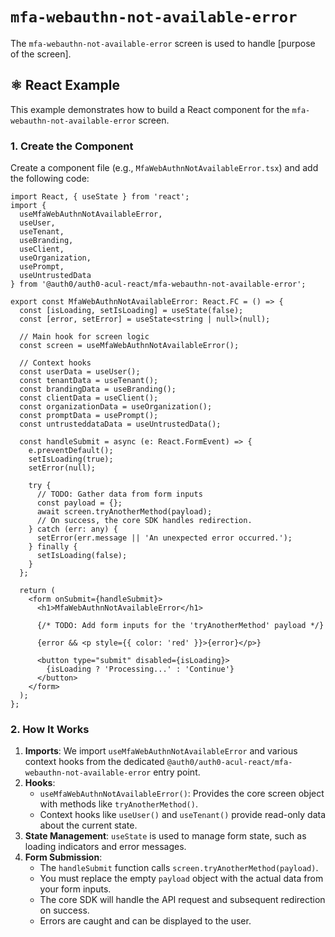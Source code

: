 # `mfa-webauthn-not-available-error`

The `mfa-webauthn-not-available-error` screen is used to handle [purpose of the screen].

## ⚛️ React Example

This example demonstrates how to build a React component for the `mfa-webauthn-not-available-error` screen.

### 1. Create the Component

Create a component file (e.g., `MfaWebAuthnNotAvailableError.tsx`) and add the following code:

```tsx
import React, { useState } from 'react';
import {
  useMfaWebAuthnNotAvailableError,
  useUser,
  useTenant,
  useBranding,
  useClient,
  useOrganization,
  usePrompt,
  useUntrustedData
} from '@auth0/auth0-acul-react/mfa-webauthn-not-available-error';

export const MfaWebAuthnNotAvailableError: React.FC = () => {
  const [isLoading, setIsLoading] = useState(false);
  const [error, setError] = useState<string | null>(null);

  // Main hook for screen logic
  const screen = useMfaWebAuthnNotAvailableError();

  // Context hooks
  const userData = useUser();
  const tenantData = useTenant();
  const brandingData = useBranding();
  const clientData = useClient();
  const organizationData = useOrganization();
  const promptData = usePrompt();
  const untrusteddataData = useUntrustedData();

  const handleSubmit = async (e: React.FormEvent) => {
    e.preventDefault();
    setIsLoading(true);
    setError(null);

    try {
      // TODO: Gather data from form inputs
      const payload = {};
      await screen.tryAnotherMethod(payload);
      // On success, the core SDK handles redirection.
    } catch (err: any) {
      setError(err.message || 'An unexpected error occurred.');
    } finally {
      setIsLoading(false);
    }
  };

  return (
    <form onSubmit={handleSubmit}>
      <h1>MfaWebAuthnNotAvailableError</h1>

      {/* TODO: Add form inputs for the 'tryAnotherMethod' payload */}

      {error && <p style={{ color: 'red' }}>{error}</p>}

      <button type="submit" disabled={isLoading}>
        {isLoading ? 'Processing...' : 'Continue'}
      </button>
    </form>
  );
};
```

### 2. How It Works

1.  **Imports**: We import `useMfaWebAuthnNotAvailableError` and various context hooks from the dedicated `@auth0/auth0-acul-react/mfa-webauthn-not-available-error` entry point.
2.  **Hooks**:
    *   `useMfaWebAuthnNotAvailableError()`: Provides the core screen object with methods like `tryAnotherMethod()`.
    *   Context hooks like `useUser()` and `useTenant()` provide read-only data about the current state.
3.  **State Management**: `useState` is used to manage form state, such as loading indicators and error messages.
4.  **Form Submission**:
    *   The `handleSubmit` function calls `screen.tryAnotherMethod(payload)`.
    *   You must replace the empty `payload` object with the actual data from your form inputs.
    *   The core SDK will handle the API request and subsequent redirection on success.
    *   Errors are caught and can be displayed to the user.
